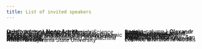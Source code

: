 ```yaml
---
title: List of invited speakers
---
```


<!-- <object data="/assets/speakers - Sheet1.pdf" width="100%" height="100%" type='application/pdf'></object>
 -->

<style>
  .two-column-container {
    display: flex;
    align-items: flex-start;
    line-height: 0.1em;
  }

  .left-column {
    flex: 1;
    padding: 20px;
    background-color: #f2f2f2;
    font-size: 0.7em;
  }

  .right-column {
    flex: 1;
    padding: 20px;
    background-color: #ffffff;
    font-size: 0.7em;
  }

</style>



<div class="two-column-container" markdown="block">


{: .left-column}
**Nong Artrith**  
*Debye Institute for Nanomaterials Science*  
ML & XAS for Amorphous Materials     
<br>
**Y	Z**    
*University of Michigan*      
Unusual Dynamics of Tetrahedral Liquids Caused by the Competition between Dynamic Heterogeneity and Structural Heterogeneity    
<br> 
**Wissam Saidi**    
*NETL*    
(tentative) Materials Modeling and Machine Learning    
<br>
**Nikhil Komalla**    
*The Pennsylvania State University   

{: .right-column }
**Olexandr Isayev**  
*CMU*  
AIMNet2: Robust neural network potential for organic, element-organic
<br>
**Matthew Carbone**    
*Brookhaven National Laboratory*    
TBD
<br>
**Rebecca Lindsey**    
*University of Michigan, Ann Arbor*    
Explaining Performance of Physics-Informed Machine-Learned Interatomic Models     

</div>

